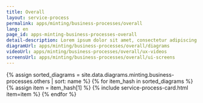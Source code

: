 ```yaml
---
title: Overall
layout: service-process
permalink: apps/minting/business-processes/overall
lang: en
page_id: apps-minting-business-processes-overall
detail-description: Lorem ipsum dolor sit amet, consectetur adipiscing elit. Nulla porttitor ipsum vitae tincidunt ullamcorper. Nunc eu sapien vitae neque efficitur viverra. Quisque quam libero, fermentum a arcu ac, tempus auctor mauris. Sed dui ex, eleifend eu pharetra eget, lacinia in tellus. Nam ac nibh quis tortor eleifend porttitor gravida quis augue. Pellentesque auctor ullamcorper arcu, quis malesuada nisi feugiat nec. Donec vitae ullamcorper magna. Donec mi tellus, ultricies id justo eu, vulputate volutpat eros. Nam vitae ex in lectus congue mollis. Cras libero metus, pharetra eu sodales id, porta ac quam. Vestibulum sed sagittis metus, vulputate dignissim lacus. Integer rhoncus vitae dui non interdum. Fusce elementum dolor eget molestie feugiat. Sed et leo eu tellus rutrum venenatis in at ante. Curabitur sed orci eu sem hendrerit molestie vitae vel nisi. Duis pellentesque id dui ut posuere.
diagramUrl: apps/minting/business-processes/overall/diagrams
videoUrl: apps/minting/business-processes/overall/ux-videos
screensUrl: apps/minting/business-processes/overall/ui-screens
---
```

{% assign sorted_diagrams = site.data.diagrams.minting.business-processes.others | sort: name %}
{% for item_hash in sorted_diagrams %} {% assign item = item_hash[1] %}
  {% include service-process-card.html item=item %}
{% endfor %}